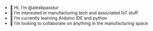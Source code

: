 - 👋 Hi, I’m @alexbpasstur
- 👀 I’m interested in manufacturing tech and associated IoT stuff
- 🌱 I’m currently learning Arduino IDE and python
- 💞️ I’m looking to collaborate on anything in the manufacturing space

<!---
alexbpasstur/alexbpasstur is a ✨ special ✨ repository because its `README.md` (this file) appears on your GitHub profile.
You can click the Preview link to take a look at your changes.
--->
